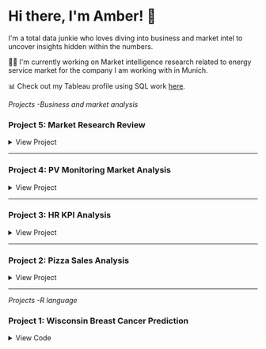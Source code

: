 # Hi there, I'm Amber! 👋

I'm a total data junkie who loves diving into business and market intel to uncover insights hidden within the numbers.

👩‍💻 I'm currently working on Market intelligence research related to energy service market for the company I am working with in Munich.

📊 Check out my Tableau profile using SQL work [here](https://public.tableau.com/app/profile/yining.zeng/vizzes).


_Projects -Business and market analysis_

### Project 5: Market Research Review

<details>

<summary>View Project</summary>

</br>

*In my role executing market research, I have conducted market intelligence research to provide insights within the department.*

#PV Monitoring Market
![PV Monitoring Market](https://drive.google.com/uc?export=view&id=12fJ5i13HKRBHcvNEE9FTSTWZEY7Cq7EN)

#Competing Market and Product Trend
![Competing Market and Product Trend](https://drive.google.com/uc?export=view&id=1TcDKzLMaEP7Q6PxhCH5Grk-q0wv--Y0h)

#Lab Power Supply Market Trend
![Lab Power Supply Market](https://drive.google.com/uc?export=view&id=14Kqrq86yS15ZAp97eyovRdo4jlE6xr6S)

#Wieland and Schuko Product
![Wieland and Schuko](https://drive.google.com/uc?export=view&id=1GhoXTTHl6aUI7ck_lwiEHCYpO14ynb3h)

</details>

---
### Project 4: PV Monitoring Market Analysis

<details>

<summary>View Project</summary>

</br>

#Competitive analysis using web analysis tools like Semrush

#Examining competitors through Google Ad Transparency

#Summarizing the competitive analysis findings

#Using the summary as a reference for product development

[Tableau](https://public.tableau.com/views/PVmonitorresearch/Dashboard2?:language=en-US&:sid=&:display_count=n&:origin=viz_share_link)
![PV Monitoring Market](https://drive.google.com/uc?export=view&id=1lKbbFzzIDphFb1eD4bK8zGnljk7B6Bdp)

</details>

---

### Project 3: HR KPI Analysis

<details>

<summary>View Project</summary>

</br>

An online project practice that involves working with HR performance data. The goal is to practice creating various charts and visualizations to analyze different data points

#Uncover trends, patterns, and relationships within the attrition rate and job satisfaction rating data.

#Use the data insights to identify potential focus areas for improving HR performance and employee retention.

#Practice translating data-driven findings into actionable recommendations.

[Tableau](https://public.tableau.com/views/HRdashboard_16928327379680/HRanalyticsdashboard?:language=zh-TW&:sid=&:display_count=n&:origin=viz_share_link)

![HR KPI Analysis](https://drive.google.com/uc?export=view&id=1YSIHXoAQfs5ZDEkRLv7D6xQOiJ6xRRqm)

</details>

---

### Project 2: Pizza Sales Analysis

<details>

<summary>View Project</summary>

</br>

An online project to analyze sales performance. The goal is to use SQL to organize and structure the sales data, and then leverage Tableau to visualize the performance analysis and gain valuable insights.

#Clean, transform, and organize the data to prepare it for analysis.

#Investigate factors that may be influencing sales, such as product performance, customer segments, or regional differences.

#Translate the data-driven findings into actionable recommendations for optimizing product sales and strategies.

[Tableau](https://public.tableau.com/views/PerformanceofPizzaresaurant/Home?:language=zh-TW&:sid=&:display_count=n&:origin=viz_share_link)

![Pizza Sales Analysis](https://drive.google.com/uc?export=view&id=1ZX97RYpYIFLQ-_MNANtEbPU7Ue0OVeqY)

</details>

---

_Projects -R language_

### Project 1: Wisconsin Breast Cancer Prediction

<details>

<summary>View Code</summary>

```r
## Read the data
data <- read.csv("wisc_bc_data.csv", stringsAsFactors = FALSE)

## View data dimension
dim(data)

## View data structure
str(data)

## Check missing data
sum(is.na(data))

# Load package & pre-process data
library(tidyverse)
data <- select(data, -1) %>%
 mutate_at('diagnosis', as.factor)

## Use stratified sampling
install.packages("sampling")
library(sampling)
set.seed(123)

## Data partitioning, 70% training; 30% testing
train_id <- strata(data, 'diagnosis', size = rev(round(table(data$diagnosis) * 0.7)))$ID_unit
train_data <- data[train_id, ]
test_data <- data[-train_id, ]

## Data modeling
install.packages("caret")
library(caret)
control <- trainControl(method = 'cv', number = 10)
model <- train(diagnosis ~ ., train_data,
              method = 'knn',
              preProcess = c('center', 'scale'),
              trControl = control,
              tuneLength = 5
)

## Result
model[["results"]]

## Model prediction
truth <- test_data$diagnosis
pred <- predict(model, newdata = test_data)
confusionMatrix(table(pred, truth))
